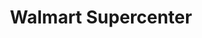 ---
title: "Walmart Supercenter"
url: /fayetteville/walmart-supercenter-west-martin-luther-king-junior-boulevard/
shop: supermarket
---